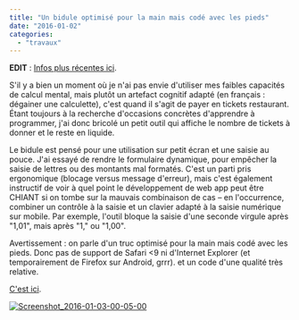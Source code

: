 ```yaml
---
title: "Un bidule optimisé pour la main mais codé avec les pieds"
date: "2016-01-02"
categories:
  - "travaux"
---
```


**EDIT** : [Infos plus récentes ici](http://toutcequibouge.net/2016/05/lecons-ergonomiques-et-techniques-dun-projet-perso/).

S'il y a bien un moment où je n'ai pas envie d'utiliser mes faibles capacités de calcul mental, mais plutôt un artefact cognitif adapté (en français : dégainer une calculette), c'est quand il s'agit de payer en tickets restaurant. Étant toujours à la recherche d'occasions concrètes d'apprendre à programmer, j'ai donc bricolé un petit outil qui affiche le nombre de tickets à donner et le reste en liquide.

Le bidule est pensé pour une utilisation sur petit écran et une saisie au pouce. J'ai essayé de rendre le formulaire dynamique, pour empêcher la saisie de lettres ou des montants mal formatés. C'est un parti pris ergonomique (blocage versus message d'erreur), mais c'est également instructif de voir à quel point le développement de web app peut être CHIANT si on tombe sur la mauvais combinaison de cas – en l'occurrence, combiner un contrôle à la saisie et un clavier adapté à la saisie numérique sur mobile. Par exemple, l'outil bloque la saisie d'une seconde virgule après "1,01", mais après "1," ou "1,00".

Avertissement : on parle d'un truc optimisé pour la main mais codé avec les pieds. Donc pas de support de Safari <9 ni d'Internet Explorer (et temporairement de Firefox sur Android, grrr). et un code d'une qualité très relative.

[C'est ici](http://toutcequibouge.net/Divers/TR/index.html).

[![Screenshot_2016-01-03-00-05-00](/blog/assets/images/Screenshot_2016-01-03-00-05-00-e1451777220269.png)](http://toutcequibouge.net/Divers/TR/index.html)
